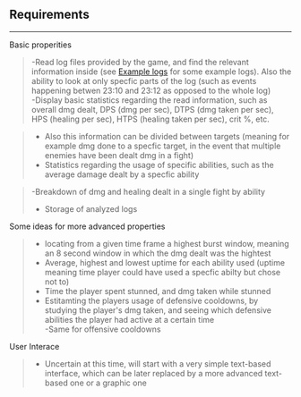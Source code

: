 ## Requirements

------------------------

Basic properities
 > -Read log files provided by the game, and find the relevant information inside (see [Example logs](documentation/Example-logs) for some example logs). Also the ability to look at only specfic parts of the log (such as events happening betwen 23:10 and 23:12 as opposed to the whole log)  
 > -Display basic statistics regarding the read information, such as overall dmg dealt, DPS (dmg per sec), DTPS (dmg taken per sec), HPS (healing per sec), HTPS (healing taken per sec), crit %, etc.  
 
 > - Also this information can be divided between targets (meaning for example dmg done to a specfic target, in the event that multiple enemies have been dealt dmg in a fight)  
 > - Statistics regarding the usage of specific abilities, such as the average damage dealt by a specfic ability  
 
 > -Breakdown of dmg and healing dealt in a single fight by ability
 > - Storage of analyzed logs

Some ideas for more advanced properties
> - locating from a given time frame a highest burst window, meaning an 8 second window in which the dmg dealt was the hightest
> - Average, highest and lowest uptime for each ability used (uptime meaning time player could have used a specfic abilty but chose not to)
> - Time the player spent stunned, and dmg taken while stunned
> - Estitamting the players usage of defensive cooldowns, by studying the player's dmg taken, and seeing which defensive abilities the player had active at a certain time  
> -Same for offensive cooldowns

User Interace
> - Uncertain at this time, will start with a very simple text-based interface, which can be later replaced by a more advanced text-based one or a graphic one
